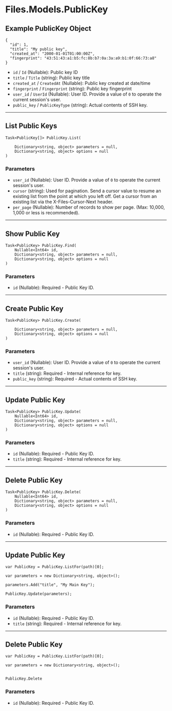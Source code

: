 # Files.Models.PublicKey

## Example PublicKey Object

```
{
  "id": 1,
  "title": "My public key",
  "created_at": "2000-01-01T01:00:00Z",
  "fingerprint": "43:51:43:a1:b5:fc:8b:b7:0a:3a:a9:b1:0f:66:73:a8"
}
```

* `id` / `Id`  (Nullable<Int64>): Public key ID
* `title` / `Title`  (string): Public key title
* `created_at` / `CreatedAt`  (Nullable<DateTime>): Public key created at date/time
* `fingerprint` / `Fingerprint`  (string): Public key fingerprint
* `user_id` / `UserId`  (Nullable<Int64>): User ID.  Provide a value of `0` to operate the current session's user.
* `public_key` / `PublicKeyType`  (string): Actual contents of SSH key.


---

## List Public Keys

```
Task<PublicKey[]> PublicKey.List(
    
    Dictionary<string, object> parameters = null,
    Dictionary<string, object> options = null
)
```

### Parameters

* `user_id` (Nullable<Int64>): User ID.  Provide a value of `0` to operate the current session's user.
* `cursor` (string): Used for pagination.  Send a cursor value to resume an existing list from the point at which you left off.  Get a cursor from an existing list via the X-Files-Cursor-Next header.
* `per_page` (Nullable<Int64>): Number of records to show per page.  (Max: 10,000, 1,000 or less is recommended).


---

## Show Public Key

```
Task<PublicKey> PublicKey.Find(
    Nullable<Int64> id, 
    Dictionary<string, object> parameters = null,
    Dictionary<string, object> options = null
)
```

### Parameters

* `id` (Nullable<Int64>): Required - Public Key ID.


---

## Create Public Key

```
Task<PublicKey> PublicKey.Create(
    
    Dictionary<string, object> parameters = null,
    Dictionary<string, object> options = null
)
```

### Parameters

* `user_id` (Nullable<Int64>): User ID.  Provide a value of `0` to operate the current session's user.
* `title` (string): Required - Internal reference for key.
* `public_key` (string): Required - Actual contents of SSH key.


---

## Update Public Key

```
Task<PublicKey> PublicKey.Update(
    Nullable<Int64> id, 
    Dictionary<string, object> parameters = null,
    Dictionary<string, object> options = null
)
```

### Parameters

* `id` (Nullable<Int64>): Required - Public Key ID.
* `title` (string): Required - Internal reference for key.


---

## Delete Public Key

```
Task<PublicKey> PublicKey.Delete(
    Nullable<Int64> id, 
    Dictionary<string, object> parameters = null,
    Dictionary<string, object> options = null
)
```

### Parameters

* `id` (Nullable<Int64>): Required - Public Key ID.


---

## Update Public Key

```
var PublicKey = PublicKey.ListFor(path)[0];

var parameters = new Dictionary<string, object>();

parameters.Add("title", "My Main Key");

PublicKey.Update(parameters);
```

### Parameters

* `id` (Nullable<Int64>): Required - Public Key ID.
* `title` (string): Required - Internal reference for key.


---

## Delete Public Key

```
var PublicKey = PublicKey.ListFor(path)[0];

var parameters = new Dictionary<string, object>();


PublicKey.Delete
```

### Parameters

* `id` (Nullable<Int64>): Required - Public Key ID.
